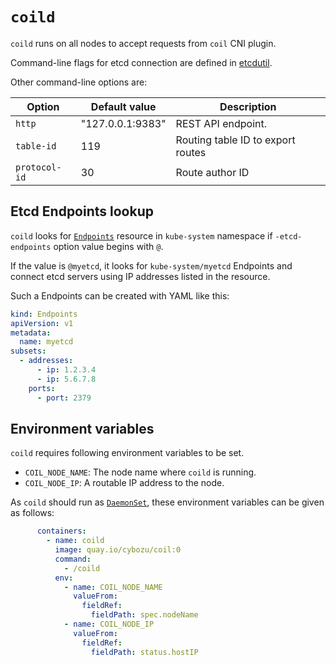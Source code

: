 `coild`
=======

`coild` runs on all nodes to accept requests from `coil` CNI plugin.

Command-line flags for etcd connection are defined in [etcdutil][].

Other command-line options are:

Option           | Default value    | Description
------           | ---------------- | -----------
`http`           | "127.0.0.1:9383" | REST API endpoint.
`table-id`       | 119              | Routing table ID to export routes
`protocol-id`    | 30               | Route author ID

Etcd Endpoints lookup
---------------------

`coild` looks for [`Endpoints`][Endpoints] resource in `kube-system` namespace
if `-etcd-endpoints` option value begins with `@`.

If the value is `@myetcd`, it looks for `kube-system/myetcd` Endpoints and
connect etcd servers using IP addresses listed in the resource.

Such a Endpoints can be created with YAML like this:
```yaml
kind: Endpoints
apiVersion: v1
metadata:
  name: myetcd
subsets:
  - addresses:
      - ip: 1.2.3.4
      - ip: 5.6.7.8
    ports:
      - port: 2379
```

Environment variables
---------------------

`coild` requires following environment variables to be set.

* `COIL_NODE_NAME`: The node name where `coild` is running.
* `COIL_NODE_IP`: A routable IP address to the node.

As `coild` should run as [`DaemonSet`](https://kubernetes.io/docs/concepts/workloads/controllers/daemonset/), these environment variables can be given as follows:

```yaml
      containers:
        - name: coild
          image: quay.io/cybozu/coil:0
          command:
            - /coild
          env:
            - name: COIL_NODE_NAME
              valueFrom:
                fieldRef:
                  fieldPath: spec.nodeName
            - name: COIL_NODE_IP
              valueFrom:
                fieldRef:
                  fieldPath: status.hostIP
```

[etcdutil]: https://github.com/cybozu-go/etcdutil
[Endpoints]: https://kubernetes.io/docs/concepts/services-networking/service/#services-without-selectors
